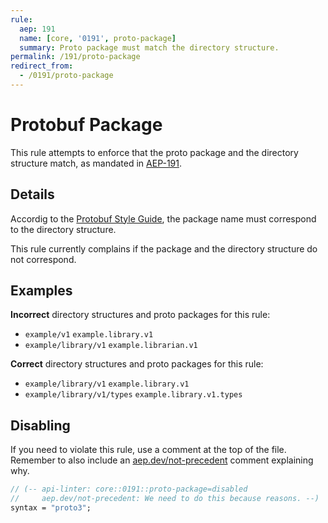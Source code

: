 ```yaml
---
rule:
  aep: 191
  name: [core, '0191', proto-package]
  summary: Proto package must match the directory structure.
permalink: /191/proto-package
redirect_from:
  - /0191/proto-package
---
```


# Protobuf Package

This rule attempts to enforce that the proto package and the directory structure
match, as mandated in [AEP-191][].

## Details

Accordig to the [Protobuf Style Guide][], the package name must correspond to
the directory structure.

This rule currently complains if the package and the directory structure do not
correspond.

## Examples

**Incorrect** directory structures and proto packages for this rule:

- `example/v1` `example.library.v1`
- `example/library/v1` `example.librarian.v1`

**Correct** directory structures and proto packages for this rule:

- `example/library/v1` `example.library.v1`
- `example/library/v1/types` `example.library.v1.types`

## Disabling

If you need to violate this rule, use a comment at the top of the file.
Remember to also include an [aep.dev/not-precedent][] comment explaining why.

```proto
// (-- api-linter: core::0191::proto-package=disabled
//     aep.dev/not-precedent: We need to do this because reasons. --)
syntax = "proto3";
```

[aep-191]: https://aep.dev/191
[aep.dev/not-precedent]: https://aep.dev/not-precedent
[Protobuf Style Guide]: https://developers.google.com/protocol-buffers/docs/style#packages